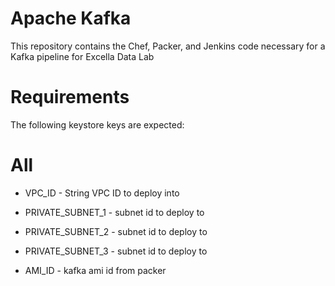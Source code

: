 Apache Kafka
=========

This repository contains the Chef, Packer, and Jenkins
code necessary for a Kafka pipeline for Excella Data Lab

Requirements
============

The following keystore keys are expected:

All
===
* VPC\_ID - String VPC ID to deploy into

* PRIVATE\_SUBNET\_1 - subnet id to deploy to

* PRIVATE\_SUBNET\_2 - subnet id to deploy to

* PRIVATE\_SUBNET\_3 - subnet id to deploy to

* AMI\_ID - kafka ami id from packer 
